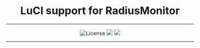 <div align="center">
  <h1>LuCI support for RadiusMonitor</h1>
</div>
<hr/>
<div align="center">
  <img alt="License" src="https://img.shields.io/github/license/Maizil41/Telebot-Radius?style=for-the-badge">
  <a target="_blank" href="https://github.com/Maizil41/Telebot-Radius/releases"><img src="https://img.shields.io/github/release/Maizil41/Telebot-Radius?style=for-the-badge"></a>
  <a target="_blank" href="https://github.com/Maizil41/Telebot-Radius/releases"><img src="https://img.shields.io/github/downloads/Maizil41/Telebot-Radius/total?style=for-the-badge"></a>
</div>
<hr/>

